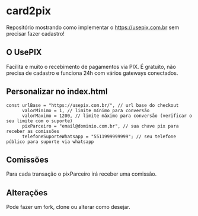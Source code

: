 # card2pix

Repositório mostrando como implementar o https://usepix.com.br sem precisar fazer cadastro!

## O UsePIX
Facilita e muito o recebimento de pagamentos via PIX.
É gratuito, não precisa de cadastro e funciona 24h com vários gateways conectados.

## Personalizar no index.html
```
const urlBase = "https://usepix.com.br/", // url base do checkout
      valorMinimo = 1, // limite mínimo para conversão
      valorMaximo = 1200, // limite máximo para conversão (verificar o seu limite com o suporte)
      pixParceiro = "email@dominio.com.br", // sua chave pix para receber as comissões
      telefoneSuporteWhatsapp = "5511999999999"; // seu telefone público para suporte via whatsapp
```

## Comissões
Para cada transação o pixParceiro irá receber uma comissão.

## Alterações
Pode fazer um fork, clone ou alterar como desejar.